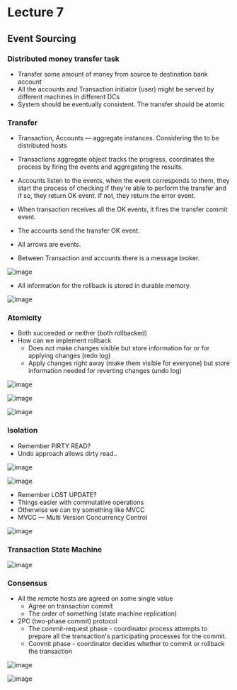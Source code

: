 # Lecture 7

## Event Sourcing

### Distributed money transfer task

- Transfer some amount of money from source to destination bank account 
- All the accounts and Transaction initiator (user) might be served by different machines in different 
DCs 
- System should be eventually consistent. The transfer should be atomic

### Transfer 
- Transaction, Accounts — aggregate instances. Considering the to be distributed hosts 
- Transactions aggregate object tracks the progress, coordinates the process by firing the events 
and aggregating the results.

- Accounts listen to the events, when the event corresponds to them, they start the process of checking if they're able to perform the transfer and if so, they return OK event. If not, they return the error event.

- When transaction receives all the OK events, it fires the transfer commit event.

- The accounts send the transfer OK event.

- All arrows are events.

- Between Transaction and accounts there is a message broker.

![image](./images/lecture7/1.jpg)

- All information for the rollback is stored in durable memory.

![image](./images/lecture7/2.jpg)

### Atomicity 
- Both succeeded or neither (both rollbacked) 
- How can we implement rollback 
    - Does not make changes visible but store information for or for applying changes (redo log) 
    - Apply changes right away (make them visible for everyone) but store information needed for reverting 
changes (undo log) 

![image](./images/lecture7/3.jpg)

![image](./images/lecture7/4.jpg)

![image](./images/lecture7/5.jpg)

### Isolation 
- Remember PIRTY READ? 
- Undo approach allows dirty read..

![image](./images/lecture7/6.jpg)

![image](./images/lecture7/7.jpg)

- Remember LOST UPDATE? 
- Things easier with commutative operations 
- Otherwise we can try something like MVCC 
- MVCC — Multi Version Concurrency Control

![image](./images/lecture7/8.jpg)

### Transaction State Machine

![image](./images/lecture7/9.jpg)

### Consensus 
- All the remote hosts are agreed on some single value 
    - Agree on transaction commit 
    - The order of something (state machine replication) 
- 2PC (two-phase commit) protocol 
    - The commit-request phase - coordinator process attempts to prepare all the 
transaction's participating processes for the commit. 
    - Commit phase - coordinator decides whether to commit or rollback the 
transaction 

![image](./images/lecture7/10.jpg)

![image](./images/lecture7/11.jpg)